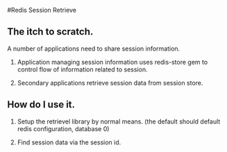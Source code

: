 #Redis Session Retrieve

## The itch to scratch.
A number of applications need to share session information.

1. Application managing session information uses redis-store gem to
   control flow of information related to session.

2. Secondary applications retrieve session data from session store.

## How do I use it.

1. Setup the retrievel library by normal means. (the default should
   default redis configuration, database 0)

2. Find session data via the session id.

